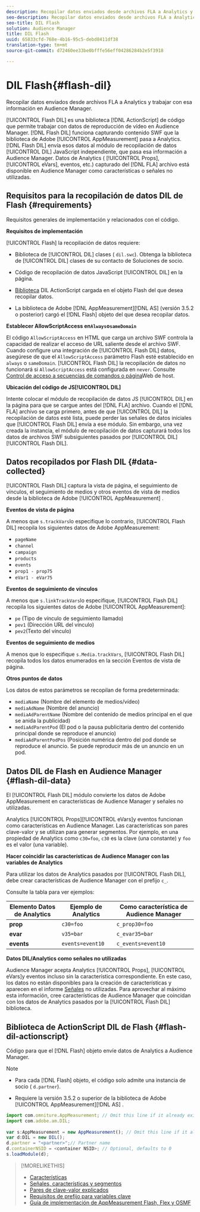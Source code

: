 ```yaml
---
description: Recopilar datos enviados desde archivos FLA a Analytics y trabajar con esa información en Audience Manager.
seo-description: Recopilar datos enviados desde archivos FLA a Analytics y trabajar con esa información en Audience Manager.
seo-title: DIL Flash
solution: Audience Manager
title: DIL Flash
uuid: 65833cfd-768e-4b16-95c5-debd8411df38
translation-type: tm+mt
source-git-commit: d72460ee33be0bfffe56eff04286284b2e5f3918

---
```



# DIL Flash{#flash-dil}

Recopilar datos enviados desde archivos FLA a Analytics y trabajar con esa información en Audience Manager.

<!-- 

c_flash_dil_toc.xml

 -->

[!UICONTROL Flash DIL] es una biblioteca [!DNL ActionScript] de código que permite trabajar con datos de reproducción de vídeo en Audience Manager. [!DNL Flash DIL] funciona capturando contenido SWF que la biblioteca de Adobe [!UICONTROL AppMeasurement] pasa a Analytics. [!DNL Flash DIL] envía esos datos al módulo de recopilación de datos [!UICONTROL DIL] JavaScript independiente, que pasa esa información a Audience Manager. Datos de Analytics ( [!UICONTROL Props], [!UICONTROL eVars], eventos, etc.) capturado del [!DNL FLA] archivo está disponible en Audience Manager como características o señales no utilizadas.

## Requisitos para la recopilación de datos DIL de Flash {#requirements}

Requisitos generales de implementación y relacionados con el código.

<!-- 

c_flash_dil_intro.xml

 -->

**Requisitos de implementación**

[!UICONTROL Flash] la recopilación de datos requiere:

* Biblioteca de [!UICONTROL DIL] clases ( `dil.swc`). Obtenga la biblioteca de [!UICONTROL DIL] clases de su contacto de Soluciones de socio.

* Código de recopilación de datos JavaScript [!UICONTROL DIL] en la página.
* [Biblioteca](../dil/dil-flash.md#flash-dil-actionscript) DIL ActionScript cargada en el objeto Flash del que desea recopilar datos.
* La biblioteca de Adobe [!DNL AppMeasurement][!DNL AS] (versión 3.5.2 o posterior) cargó el [!DNL Flash] objeto del que desea recopilar datos.

**Establecer AllowScriptAccess en`Always`o`sameDomain`**

El código `AllowScriptAccess` en HTML que carga un archivo SWF controla la capacidad de realizar el acceso de URL saliente desde el archivo SWF. Cuando configure una integración de [!UICONTROL Flash DIL] datos, asegúrese de que el `AllowScriptAccess` parámetro Flash esté establecido en `always` o `sameDomain`. [!UICONTROL Flash DIL] la recopilación de datos no funcionará si `AllowScriptAccess` está configurada en `never`. Consulte [Control de acceso a secuencias de comandos o página](https://helpx.adobe.com/flash/kb/control-access-scripts-host-web.html)Web de host.

**Ubicación del código de JS[!UICONTROL DIL]**

Intente colocar el módulo de recopilación de datos JS [!UICONTROL DIL] en la página para que se cargue antes del [!DNL FLA] archivo. Cuando el [!DNL FLA] archivo se carga primero, antes de que [!UICONTROL DIL] la recopilación de datos esté lista, puede perder las señales de datos iniciales que [!UICONTROL Flash DIL] envía a ese módulo. Sin embargo, una vez creada la instancia, el módulo de recopilación de datos capturará todos los datos de archivos SWF subsiguientes pasados por [!UICONTROL DIL] [!UICONTROL Flash DIL].

## Datos recopilados por Flash DIL {#data-collected}

[!UICONTROL Flash DIL] captura la vista de página, el seguimiento de vínculos, el seguimiento de medios y otros eventos de vista de medios desde la biblioteca de Adobe [!UICONTROL AppMeasurement] .

<!-- 

r_flash_dil_data_collected.xml

 -->

**Eventos de vista de página**

A menos que `s.trackVars`lo especifique lo contrario, [!UICONTROL Flash DIL] recopila los siguientes datos de Adobe AppMeasurement:

* `pageName`
* `channel`
* `campaign`
* `products`
* `events`
* `prop1 - prop75`
* `eVar1 - eVar75`

**Eventos de seguimiento de vínculos**

A menos que `s.linkTrackVars`lo especifique, [!UICONTROL Flash DIL] recopila los siguientes datos de Adobe [!UICONTROL AppMeasurement]:

* `pe` (Tipo de vínculo de seguimiento llamado)
* `pev1` (Dirección URL del vínculo)
* `pev2`(Texto del vínculo)

**Eventos de seguimiento de medios**

A menos que lo especifique `s.Media.trackVars`, [!UICONTROL Flash DIL] recopila todos los datos enumerados en la sección Eventos de vista de página.

**Otros puntos de datos**

Los datos de estos parámetros se recopilan de forma predeterminada:

* `mediaName` (Nombre del elemento de medios/vídeo)
* `mediaAdName` (Nombre del anuncio)
* `mediaAdParentName` (Nombre del contenido de medios principal en el que se anida la publicidad)
* `mediaAdParentPod` (El pod o la pausa publicitaria dentro del contenido principal donde se reproduce el anuncio)
* `mediaAdParentPodPos` (Posición numérica dentro del pod donde se reproduce el anuncio. Se puede reproducir más de un anuncio en un pod.

## Datos DIL de Flash en Audience Manager {#flash-dil-data}

El [!UICONTROL Flash DIL] módulo convierte los datos de Adobe AppMeasurement en características de Audience Manager y señales no utilizadas.

<!-- 

c_flash_dil_in_aam.xml

 -->

Analytics [!UICONTROL Props][!UICONTROL eVars]y eventos funcionan como características en Audience Manager. Las características son pares clave-valor y se utilizan para generar segmentos. Por ejemplo, en una propiedad de Analytics como `c30=foo`, `c30` es la clave (una constante) y `foo` es el valor (una variable).

**Hacer coincidir las características de Audience Manager con las variables de Analytics**

Para utilizar los datos de Analytics pasados por [!UICONTROL Flash DIL], debe crear características de Audience Manager con el prefijo `c_`.

Consulte la tabla para ver ejemplos:

| Elemento Datos de Analytics | Ejemplo de Analytics | Como característica de Audience Manager |
|---|---|---|
| **prop** | `c30=foo` | `c_prop30=foo` |
| **evar** | `v35=bar` | `c_evar35=bar` |
| **events** | `events=event10` | `c_events=event10` |

**Datos DIL/Analytics como señales no utilizadas**

Audience Manager acepta Analytics [!UICONTROL Props], [!UICONTROL eVars]y eventos incluso sin la característica correspondiente. En este caso, los datos no están disponibles para la creación de características y aparecen en el informe [Señales](../reporting/dynamic-reports/unused-signals.md) no utilizadas. Para aprovechar al máximo esta información, cree características de Audience Manager que coincidan con los datos de Analytics pasados por la [!UICONTROL Flash DIL] biblioteca.

## Biblioteca de ActionScript DIL de Flash {#flash-dil-actionscript}

Código para que el [!DNL Flash] objeto envíe datos de Analytics a Audience Manager.

<!-- 

r_flash_dil_actionscript.xml

 -->

>[!NOTE]
>
>* Para cada [!DNL Flash] objeto, el código solo admite una instancia de socio ( `d.partner`).
   >
   >
* Requiere la versión 3.5.2 o superior de la biblioteca de Adobe [!UICONTROL AppMeasurement][!DNL AS] .


```js
import com.omniture.AppMeasurement; // Omit this line if it already exists in the code 
import com.adobe.am.DIL; 
  
var s:AppMeasurement = new AppMeasurement(); // Omit this line if it already exists in the code 
var d:DIL = new DIL(); 
d.partner = "<partner>";// Partner name 
d.containerNSID = <container NSID>; // Optional, defaults to 0 
s.loadModule(d);
```

>[!MORELIKETHIS]
>
>* [Características](../features/traits/trait-details-page.md)
>* [Señales, características y segmentos](../reference/signal-trait-segment.md)
>* [Pares de clave-valor explicados](../reference/key-value-pairs-explained.md)
>* [Requisitos de prefijo para variables clave](../features/traits/trait-variable-prefixes.md)
>* [Guía de implementación de AppMeasurement Flash, Flex y OSMF](https://marketing.adobe.com/resources/help/en_US/sc/appmeasurement/flash/)


